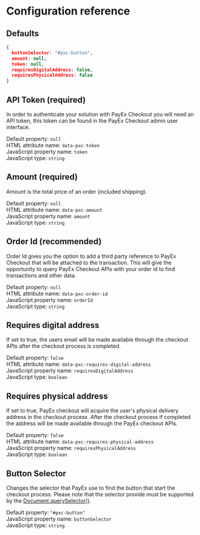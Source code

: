 # Configuration reference
## Defaults
```JSON
{
  buttonSelector: "#pxc-button",
  amount: null,
  token: null,
  requiresDigitalAddress: false,
  requiresPhysicalAddress: false
}
```
## API Token (required)
In order to authenticate your solution with PayEx Checkout you will need an API token, this token can be found in the PayEx Checkout admin user interface.

Default property: `null` <br/>
HTML attribute name: `data-pxc-token` <br/>
JavaScript property name: `token` <br/>
JavaScript type: `string`

## Amount (required)
Amount is the total price of an order (included shipping).

Default property: `null` <br/>
HTML attribute name: `data-pxc-amount` <br/>
JavaScript property name: `amount` <br/>
JavaScript type: `string`

## Order Id (recommended)
Order Id gives you the option to add a third party reference to PayEx Checkout that will be attached to the transaction.
This will give the opportunity to query PayEx Checkout APIs with your order id to find transactions and other data.

Default property: `null` <br/>
HTML attribute name: `data-pxc-order-id` <br/>
JavaScript property name: `orderId` <br/>
JavaScript type: `string`

## Requires digital address
If set to true, the users email will be made available through the checkout APIs after the checkout process is completed.

Default property: `false` <br/>
HTML attribute name: `data-pxc-requires-digital-address` <br/>
JavaScript property name: `requiresDigitalAddress` <br/>
JavaScript type: `boolean`

## Requires physical address
If set to true, PayEx checkout will acquire the user's physical delivery address in the checkout process. After the checkout process if completed the address will be made available through the PayEx checkout APIs.

Default property: `false` <br/>
HTML attribute name: `data-pxc-requires-physical-address` <br/>
JavaScript property name: `requiresPhysicalAddress` <br/>
JavaScript type: `boolean`

## Button Selector
Changes the selector that PayEx use to find the button that start the checkout process. Please note that the selector provide must be supported by the [Document.querySelector()](https://developer.mozilla.org/en-US/docs/Web/API/Document/querySelector).

Default property: `"#pxc-button"` <br/>
JavaScript property name: `buttonSelector` <br/>
JavaScript type: `string`
